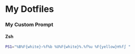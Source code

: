 # My Dotfiles

### My Custom Prompt
#### Zsh
```bash
PS1="%B%F{white}›%f%b %U%F{white}%.%f%u %F{yellow}π%f∫ "
```

